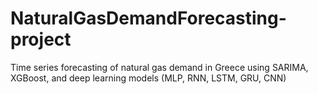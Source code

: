 # NaturalGasDemandForecasting-project
Time series forecasting of natural gas demand in Greece using SARIMA, XGBoost, and deep learning models (MLP, RNN, LSTM, GRU, CNN)
